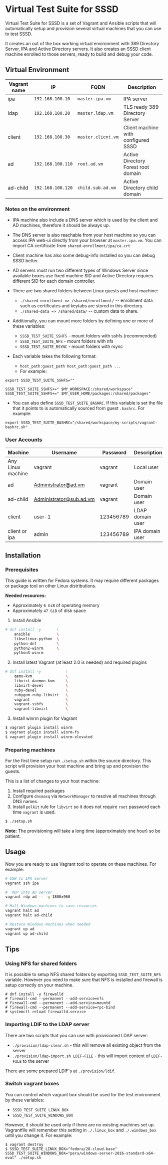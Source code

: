 # Virtual Test Suite for SSSD

Virtual Test Suite for SSSD is a set of Vagrant and Ansible scripts that
will automatically setup and provision several virtual machines that you
can use to test SSSD.

It creates an out of the box working virtual environment with 389 Directory
Server, IPA and Active Directory servers. It also creates an SSSD client
machine enrolled to those servers, ready to build and debug your code. 

## Virtual Environment

| Vagrant name |        IP         |        FQDN        |   Description                                                   |
|--------------|-------------------|--------------------|-----------------------------------------------------------------|
| ipa          | `192.168.100.10`  | `master.ipa.vm`    | IPA server                                                      |
| ldap         | `192.168.100.20`  | `master.ldap.vm`   | TLS ready 389 Directory Server                                  |
| client       | `192.168.100.30`  | `master.client.vm` | Client machine with configured SSSD                             |
| ad           | `192.168.100.110` | `root.ad.vm`       | Active Directory Forest root domain                             |
| ad-child     | `192.168.100.120` | `child.sub.ad.vm`  | Active Directory child domain                                   |

### Notes on the environment

* IPA machine also include a DNS server which is used by the client and AD
  machines, therefore it should be always up.
* The DNS server is also reachable from your host machine so you can access
  IPA web-ui directly from your browser at `master.ipa.vm`. You can import
  CA certificate from `shared-enrollment/ipa/ca.crt`
* Client machine has also some debug-info installed so you can debug SSSD better.
* AD servers must run two different types of Windows Server since available
  boxes use fixed machine SID and Active Directory requires different SID
  for each domain controller.

* There are two shared folders between Linux guests and host machine:
  * `./shared-enrollment => /shared/enrollment/` -- enrollment data such
    as certificates and keytabs are stored in this directory.
  * `./shared-data => /shared/data/` -- custom data to share.
  
* Additionally, you can mount more folders by defining one or more of these variables:
  * `SSSD_TEST_SUITE_SSHFS` - mount folders with sshfs (recommended)
  * `SSSD_TEST_SUITE_NFS` - mount folders with nfs
  * `SSSD_TEST_SUITE_RSYNC` - mount folders with rsync
* Each variable takes the following format:
  * `host_path:guest_path host_path:guest_path ...`
  * For example:

```
export SSSD_TEST_SUITE_SSHFS=""

SSSD_TEST_SUITE_SSHFS+=" $MY_WORKSPACE:/shared/workspace"
SSSD_TEST_SUITE_SSHFS+=" $MY_USER_HOME/packages:/shared/packages"
``` 

* You can also define `SSSD_TEST_SUITE_BASHRC`. If this variable is set
  the file that it points to is automatically sourced from guest `.bashrc`.
  For example:

```
export SSSD_TEST_SUITE_BASHRC="/shared/workspace/my-scripts/vagrant-bashrc.sh"
```
  
### User Accounts

| Machine           |        Username         |   Password   |   Description    |
|-------------------|-------------------------|--------------|------------------|
| Any Linux machine | vagrant                 | vagrant      | Local user       |
| ad                | Administrator@ad.vm     | vagrant      | Domain user      |
| ad-child          | Administrator@sub.ad.vm | vagrant      | Domain user      |
| client            | user-1                  | 123456789    | LDAP domain user |
| client or ipa     | admin                   | 123456789    | IPA domain user  |

## Installation

### Prerequisites

This guide is written for Fedora systems. It may require different packages or
package tool on other Linux distributions.

**Needed resources:**
* Approximately `6 GiB` of operating memory
* Approximately `47 GiB` of disk space

1. Install Ansible
```bash
# dnf install -y       \
    ansible            \
    libselinux-python  \
    python-dnf         \
    python2-winrm      \
    python3-winrm
```

2. Install latest Vagrant (at least 2.0 is needed) and required plugins
```bash
# dnf install -y           \
    qemu-kvm               \
    libvirt-daemon-kvm     \
    libvirt-devel          \
    ruby-devel             \
    rubygem-ruby-libvirt   \
    vagrant                \
    vagrant-sshfs          \
    vagrant-libvirt        \
```
3. Install winrm plugin for Vagrant
```bash
$ vagrant plugin install winrm
$ vagrant plugin install winrm-fs
$ vagrant plugin install winrm-elevated
```

### Preparing machines

For the first time setup run `./setup.sh` within the source directory. This script
will provision your host machine and bring up and provision the guests.

This is a list of changes to your host machine:

1. Install required packages
2. Configure `dnsmasq` via `NetworkManager` to resolve all machines through DNS names.
3. Install `polkit` rule for `libvirt` so it does not require `root` password each time `vagrant`
is used.

```bash
$ ./setup.sh
```

**Note:** The provisioning will take a long time (approximately one hour)
so be patient.

## Usage

Now you are ready to use Vagrant tool to operate on these machines. For example:

```bash
# SSH to IPA server
vagrant ssh ipa

#  RDP into AD server
vagrant rdp ad -- -g 1800x960

# Halt Windows machines to save resources
vagrant halt ad
vagrant halt ad-child

# Restore Windows machines when needed
vagrant up ad
vagrant up ad-child
```

## Tips

### Using NFS for shared folders

It is possible to setup NFS shared folders by exporting `SSSD_TEST_SUITE_NFS` variable.
However you need to make sure that NFS is installed and firewall is setup correctly
on your machine.

```
# dnf install -y firewalld
# firewall-cmd --permanent --add-service=nfs
# firewall-cmd --permanent --add-service=mountd
# firewall-cmd --permanent --add-service=rpc-bind
# systemctl reload firewalld.service
```

### Importing LDIF to the LDAP server

There are two scripts that you can use with provisioned LDAP server:
* `./provision/ldap-clear.sh` - this will remove all existing object from the server
* `./provision/ldap-import.sh LDIF-FILE` - this will import content of `LDIF-FILE` to the server

There are some prepared LDIF's at `./provision/ldif`.

### Switch vagrant boxes

You can control which vagrant box should be used for the test environment by these variables:

* `SSSD_TEST_SUITE_LINUX_BOX`
* `SSSD_TEST_SUITE_WINDOWS_BOX`

However, it should be used only if there are no existing machines set up. Vagrantfile will remember
this setting in `./.linux_box` and `./.windows_box` until you change it. For example:

```
$ vagrant destroy
$ SSSD_TEST_SUITE_LINUX_BOX="fedora/28-cloud-base" SSSD_TEST_SUITE_WINDOWS_BOX="peru/windows-server-2016-standard-x64-eval" ./setup.sh
```

